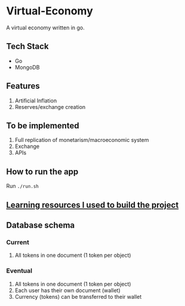 # Virtual-Economy

A virtual economy written in go.

## Tech Stack

- Go
- MongoDB

## Features

1. Artificial Inflation
2. Reserves/exchange creation

## To be implemented

1. Full replication of monetarism/macroeconomic system
2. Exchange
3. APIs

## How to run the app

Run `./run.sh`

## [Learning resources I used to build the project](resources.txt)

## Database schema

### Current

1. All tokens in one document (1 token per object)

### Eventual

1. All tokens in one document (1 token per object)
2. Each user has their own document (wallet)
3. Currency (tokens) can be transferred to their wallet
